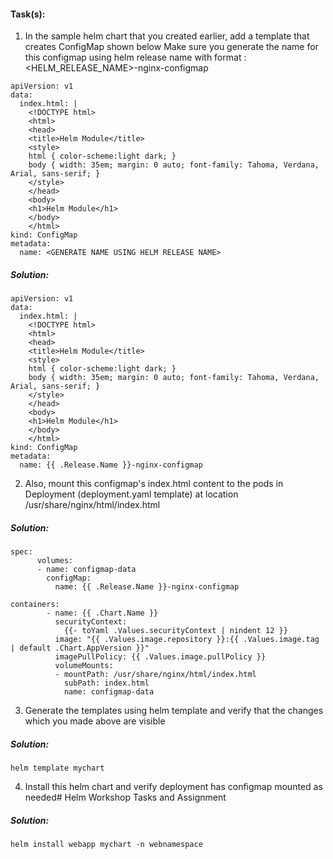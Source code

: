 #### Task(s):
 1. In the sample helm chart that you created earlier, add a template that creates ConfigMap shown below Make sure you generate the name for this configmap using helm release name with format : <HELM_RELEASE_NAME>-nginx-configmap
```
apiVersion: v1
data:
  index.html: |
    <!DOCTYPE html>
    <html>
    <head>
    <title>Helm Module</title>
    <style>
    html { color-scheme:light dark; }
    body { width: 35em; margin: 0 auto; font-family: Tahoma, Verdana, Arial, sans-serif; }
    </style>
    </head>
    <body>
    <h1>Helm Module</h1>
    </body>
    </html>
kind: ConfigMap
metadata:
  name: <GENERATE NAME USING HELM RELEASE NAME>
```
##### Solution:
```
apiVersion: v1
data:
  index.html: |
    <!DOCTYPE html>
    <html>
    <head>
    <title>Helm Module</title>
    <style>
    html { color-scheme:light dark; }
    body { width: 35em; margin: 0 auto; font-family: Tahoma, Verdana, Arial, sans-serif; }
    </style>
    </head>
    <body>
    <h1>Helm Module</h1>
    </body>
    </html>
kind: ConfigMap
metadata:
  name: {{ .Release.Name }}-nginx-configmap

```

2. Also, mount this configmap's index.html content to the pods in Deployment (deployment.yaml template) at location /usr/share/nginx/html/index.html
##### Solution:
```
spec:
      volumes:
      - name: configmap-data
        configMap: 
          name: {{ .Release.Name }}-nginx-configmap

containers:
        - name: {{ .Chart.Name }}
          securityContext:
            {{- toYaml .Values.securityContext | nindent 12 }}
          image: "{{ .Values.image.repository }}:{{ .Values.image.tag | default .Chart.AppVersion }}"
          imagePullPolicy: {{ .Values.image.pullPolicy }}
          volumeMounts:
          - mountPath: /usr/share/nginx/html/index.html
            subPath: index.html
            name: configmap-data

```


3. Generate the templates using helm template <path to the sample helm chart> and verify that the changes which you made above are visible
##### Solution: 
```
helm template mychart

```
4. Install this helm chart and verify deployment has configmap mounted as needed# Helm Workshop Tasks and Assignment
##### Solution:
```
helm install webapp mychart -n webnamespace
```
